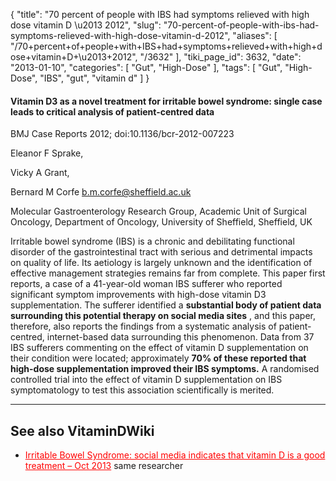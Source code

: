 {
    "title": "70 percent of people with IBS had symptoms relieved with high dose vitamin D \u2013 2012",
    "slug": "70-percent-of-people-with-ibs-had-symptoms-relieved-with-high-dose-vitamin-d-2012",
    "aliases": [
        "/70+percent+of+people+with+IBS+had+symptoms+relieved+with+high+dose+vitamin+D+\u2013+2012",
        "/3632"
    ],
    "tiki_page_id": 3632,
    "date": "2013-01-10",
    "categories": [
        "Gut",
        "High-Dose"
    ],
    "tags": [
        "Gut",
        "High-Dose",
        "IBS",
        "gut",
        "vitamin d"
    ]
}


#### Vitamin D3 as a novel treatment for irritable bowel syndrome: single case leads to critical analysis of patient-centred data

BMJ Case Reports 2012; doi:10.1136/bcr-2012-007223

Eleanor F Sprake,

Vicky A Grant,

Bernard M Corfe b.m.corfe@sheffield.ac.uk

Molecular Gastroenterology Research Group, Academic Unit of Surgical Oncology, Department of Oncology, University of Sheffield, Sheffield, UK

Irritable bowel syndrome (IBS) is a chronic and debilitating functional disorder of the gastrointestinal tract with serious and detrimental impacts on quality of life. Its aetiology is largely unknown and the identification of effective management strategies remains far from complete. This paper first reports, a case of a 41-year-old woman IBS sufferer who reported significant symptom improvements with high-dose vitamin D3 supplementation. The sufferer identified a  **substantial body of patient data surrounding this potential therapy on social media sites** , and this paper, therefore, also reports the findings from a systematic analysis of patient-centred, internet-based data surrounding this phenomenon. Data from 37 IBS sufferers commenting on the effect of vitamin D supplementation on their condition were located; approximately  **70% of these reported that high-dose supplementation improved their IBS symptoms.**  A randomised controlled trial into the effect of vitamin D supplementation on IBS symptomatology to test this association scientifically is merited. 

---

## See also VitaminDWiki

* <a href="/posts/irritable-bowel-syndrome-social-media-indicates-that-vitamin-d-is-a-good-treatment" style="color: red; text-decoration: underline;" title="This post/category does not exist yet: Irritable Bowel Syndrome: social media indicates that vitamin D is a good treatment – Oct 2013">Irritable Bowel Syndrome: social media indicates that vitamin D is a good treatment – Oct 2013</a> same researcher